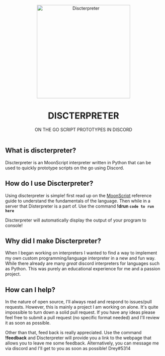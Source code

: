<div align="center">
    <br>
    <image alt="Discterpreter" src="icon.png" width=300px>
    <h1><strong>DISCTERPRETER</strong></h1>
    ON THE GO SCRIPT PROTOTYPES IN DISCORD
</div>
<br>

## What is discterpreter?
Discterpreter is an MoonScript interpreter written in Python that can be used to quickly prototype scripts on the go using Discord.

## How do I use Discterpreter?
Using discterpreter is simple! first read up on the [MoonScript]() reference guide to understand the fundamentals of the language. Then while in a server that Disterpreter is a part of. Use the command **!drun ``` code to run here ```**

Discterpreter will automatically display the output of your program to console!

## Why did I make Discterpreter?
When I began working on interpreters I wanted to find a way to implement my own custom programming/language interpreter in a new and fun way. While there already are many *great* discord interpreters for languages such as Python. This was purely an educational experience for me and a passion project.

## How can I help?
In the nature of open source, I'll always read and respond to issues/pull requests. However, this is mainly a project I am working on alone. It's quite impossible to turn down a solid pull request. If you have any ideas please feel free to submit a pull request (no specific format needed) and I'll review it as soon as possible.

Other than that, feed back is really appreciated. Use the command **!feedback** and Discterpreter will provide you a link to the webpage that allows  you to leave me some feedback. Alternatively, you can message me via discord and I'll get to you as soon as possible! Drey#5314
